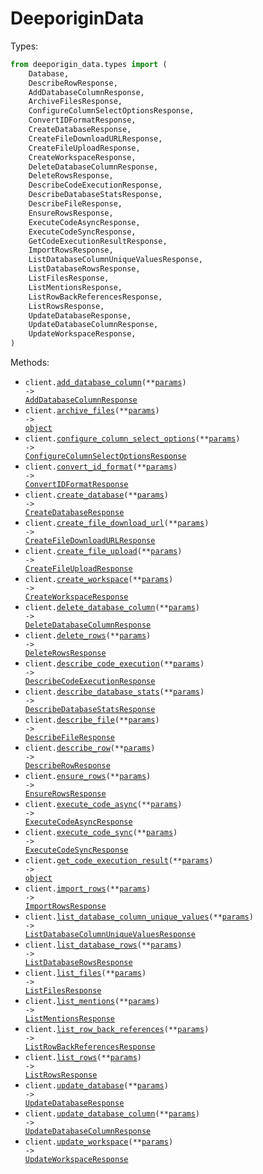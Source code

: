 # DeeporiginData

Types:

```python
from deeporigin_data.types import (
    Database,
    DescribeRowResponse,
    AddDatabaseColumnResponse,
    ArchiveFilesResponse,
    ConfigureColumnSelectOptionsResponse,
    ConvertIDFormatResponse,
    CreateDatabaseResponse,
    CreateFileDownloadURLResponse,
    CreateFileUploadResponse,
    CreateWorkspaceResponse,
    DeleteDatabaseColumnResponse,
    DeleteRowsResponse,
    DescribeCodeExecutionResponse,
    DescribeDatabaseStatsResponse,
    DescribeFileResponse,
    EnsureRowsResponse,
    ExecuteCodeAsyncResponse,
    ExecuteCodeSyncResponse,
    GetCodeExecutionResultResponse,
    ImportRowsResponse,
    ListDatabaseColumnUniqueValuesResponse,
    ListDatabaseRowsResponse,
    ListFilesResponse,
    ListMentionsResponse,
    ListRowBackReferencesResponse,
    ListRowsResponse,
    UpdateDatabaseResponse,
    UpdateDatabaseColumnResponse,
    UpdateWorkspaceResponse,
)
```

Methods:

- <code title="post /AddDatabaseColumn">client.<a href="./src/deeporigin_data/_client.py">add_database_column</a>(\*\*<a href="src/deeporigin_data/types/client_add_database_column_params.py">params</a>) -> <a href="./src/deeporigin_data/types/add_database_column_response.py">AddDatabaseColumnResponse</a></code>
- <code title="post /ArchiveFiles">client.<a href="./src/deeporigin_data/_client.py">archive_files</a>(\*\*<a href="src/deeporigin_data/types/client_archive_files_params.py">params</a>) -> <a href="./src/deeporigin_data/types/archive_files_response.py">object</a></code>
- <code title="post /ConfigureColumnSelectOptions">client.<a href="./src/deeporigin_data/_client.py">configure_column_select_options</a>(\*\*<a href="src/deeporigin_data/types/client_configure_column_select_options_params.py">params</a>) -> <a href="./src/deeporigin_data/types/configure_column_select_options_response.py">ConfigureColumnSelectOptionsResponse</a></code>
- <code title="post /ConvertIdFormat">client.<a href="./src/deeporigin_data/_client.py">convert_id_format</a>(\*\*<a href="src/deeporigin_data/types/client_convert_id_format_params.py">params</a>) -> <a href="./src/deeporigin_data/types/convert_id_format_response.py">ConvertIDFormatResponse</a></code>
- <code title="post /CreateDatabase">client.<a href="./src/deeporigin_data/_client.py">create_database</a>(\*\*<a href="src/deeporigin_data/types/client_create_database_params.py">params</a>) -> <a href="./src/deeporigin_data/types/create_database_response.py">CreateDatabaseResponse</a></code>
- <code title="post /CreateFileDownloadUrl">client.<a href="./src/deeporigin_data/_client.py">create_file_download_url</a>(\*\*<a href="src/deeporigin_data/types/client_create_file_download_url_params.py">params</a>) -> <a href="./src/deeporigin_data/types/create_file_download_url_response.py">CreateFileDownloadURLResponse</a></code>
- <code title="post /CreateFileUpload">client.<a href="./src/deeporigin_data/_client.py">create_file_upload</a>(\*\*<a href="src/deeporigin_data/types/client_create_file_upload_params.py">params</a>) -> <a href="./src/deeporigin_data/types/create_file_upload_response.py">CreateFileUploadResponse</a></code>
- <code title="post /CreateWorkspace">client.<a href="./src/deeporigin_data/_client.py">create_workspace</a>(\*\*<a href="src/deeporigin_data/types/client_create_workspace_params.py">params</a>) -> <a href="./src/deeporigin_data/types/create_workspace_response.py">CreateWorkspaceResponse</a></code>
- <code title="post /DeleteDatabaseColumn">client.<a href="./src/deeporigin_data/_client.py">delete_database_column</a>(\*\*<a href="src/deeporigin_data/types/client_delete_database_column_params.py">params</a>) -> <a href="./src/deeporigin_data/types/delete_database_column_response.py">DeleteDatabaseColumnResponse</a></code>
- <code title="post /DeleteRows">client.<a href="./src/deeporigin_data/_client.py">delete_rows</a>(\*\*<a href="src/deeporigin_data/types/client_delete_rows_params.py">params</a>) -> <a href="./src/deeporigin_data/types/delete_rows_response.py">DeleteRowsResponse</a></code>
- <code title="post /DescribeCodeExecution">client.<a href="./src/deeporigin_data/_client.py">describe_code_execution</a>(\*\*<a href="src/deeporigin_data/types/client_describe_code_execution_params.py">params</a>) -> <a href="./src/deeporigin_data/types/describe_code_execution_response.py">DescribeCodeExecutionResponse</a></code>
- <code title="post /DescribeDatabaseStats">client.<a href="./src/deeporigin_data/_client.py">describe_database_stats</a>(\*\*<a href="src/deeporigin_data/types/client_describe_database_stats_params.py">params</a>) -> <a href="./src/deeporigin_data/types/describe_database_stats_response.py">DescribeDatabaseStatsResponse</a></code>
- <code title="post /DescribeFile">client.<a href="./src/deeporigin_data/_client.py">describe_file</a>(\*\*<a href="src/deeporigin_data/types/client_describe_file_params.py">params</a>) -> <a href="./src/deeporigin_data/types/describe_file_response.py">DescribeFileResponse</a></code>
- <code title="post /DescribeRow">client.<a href="./src/deeporigin_data/_client.py">describe_row</a>(\*\*<a href="src/deeporigin_data/types/client_describe_row_params.py">params</a>) -> <a href="./src/deeporigin_data/types/describe_row_response.py">DescribeRowResponse</a></code>
- <code title="post /EnsureRows">client.<a href="./src/deeporigin_data/_client.py">ensure_rows</a>(\*\*<a href="src/deeporigin_data/types/client_ensure_rows_params.py">params</a>) -> <a href="./src/deeporigin_data/types/ensure_rows_response.py">EnsureRowsResponse</a></code>
- <code title="post /ExecuteCode">client.<a href="./src/deeporigin_data/_client.py">execute_code_async</a>(\*\*<a href="src/deeporigin_data/types/client_execute_code_async_params.py">params</a>) -> <a href="./src/deeporigin_data/types/execute_code_async_response.py">ExecuteCodeAsyncResponse</a></code>
- <code title="post /ExecuteCodeSync">client.<a href="./src/deeporigin_data/_client.py">execute_code_sync</a>(\*\*<a href="src/deeporigin_data/types/client_execute_code_sync_params.py">params</a>) -> <a href="./src/deeporigin_data/types/execute_code_sync_response.py">ExecuteCodeSyncResponse</a></code>
- <code title="post /GetCodeExecutionResult">client.<a href="./src/deeporigin_data/_client.py">get_code_execution_result</a>(\*\*<a href="src/deeporigin_data/types/client_get_code_execution_result_params.py">params</a>) -> <a href="./src/deeporigin_data/types/get_code_execution_result_response.py">object</a></code>
- <code title="post /ImportRows">client.<a href="./src/deeporigin_data/_client.py">import_rows</a>(\*\*<a href="src/deeporigin_data/types/client_import_rows_params.py">params</a>) -> <a href="./src/deeporigin_data/types/import_rows_response.py">ImportRowsResponse</a></code>
- <code title="post /ListDatabaseColumnUniqueValues">client.<a href="./src/deeporigin_data/_client.py">list_database_column_unique_values</a>(\*\*<a href="src/deeporigin_data/types/client_list_database_column_unique_values_params.py">params</a>) -> <a href="./src/deeporigin_data/types/list_database_column_unique_values_response.py">ListDatabaseColumnUniqueValuesResponse</a></code>
- <code title="post /ListDatabaseRows">client.<a href="./src/deeporigin_data/_client.py">list_database_rows</a>(\*\*<a href="src/deeporigin_data/types/client_list_database_rows_params.py">params</a>) -> <a href="./src/deeporigin_data/types/list_database_rows_response.py">ListDatabaseRowsResponse</a></code>
- <code title="post /ListFiles">client.<a href="./src/deeporigin_data/_client.py">list_files</a>(\*\*<a href="src/deeporigin_data/types/client_list_files_params.py">params</a>) -> <a href="./src/deeporigin_data/types/list_files_response.py">ListFilesResponse</a></code>
- <code title="post /ListMentions">client.<a href="./src/deeporigin_data/_client.py">list_mentions</a>(\*\*<a href="src/deeporigin_data/types/client_list_mentions_params.py">params</a>) -> <a href="./src/deeporigin_data/types/list_mentions_response.py">ListMentionsResponse</a></code>
- <code title="post /ListRowBackReferences">client.<a href="./src/deeporigin_data/_client.py">list_row_back_references</a>(\*\*<a href="src/deeporigin_data/types/client_list_row_back_references_params.py">params</a>) -> <a href="./src/deeporigin_data/types/list_row_back_references_response.py">ListRowBackReferencesResponse</a></code>
- <code title="post /ListRows">client.<a href="./src/deeporigin_data/_client.py">list_rows</a>(\*\*<a href="src/deeporigin_data/types/client_list_rows_params.py">params</a>) -> <a href="./src/deeporigin_data/types/list_rows_response.py">ListRowsResponse</a></code>
- <code title="post /UpdateDatabase">client.<a href="./src/deeporigin_data/_client.py">update_database</a>(\*\*<a href="src/deeporigin_data/types/client_update_database_params.py">params</a>) -> <a href="./src/deeporigin_data/types/update_database_response.py">UpdateDatabaseResponse</a></code>
- <code title="post /UpdateDatabaseColumn">client.<a href="./src/deeporigin_data/_client.py">update_database_column</a>(\*\*<a href="src/deeporigin_data/types/client_update_database_column_params.py">params</a>) -> <a href="./src/deeporigin_data/types/update_database_column_response.py">UpdateDatabaseColumnResponse</a></code>
- <code title="post /UpdateWorkspace">client.<a href="./src/deeporigin_data/_client.py">update_workspace</a>(\*\*<a href="src/deeporigin_data/types/client_update_workspace_params.py">params</a>) -> <a href="./src/deeporigin_data/types/update_workspace_response.py">UpdateWorkspaceResponse</a></code>
